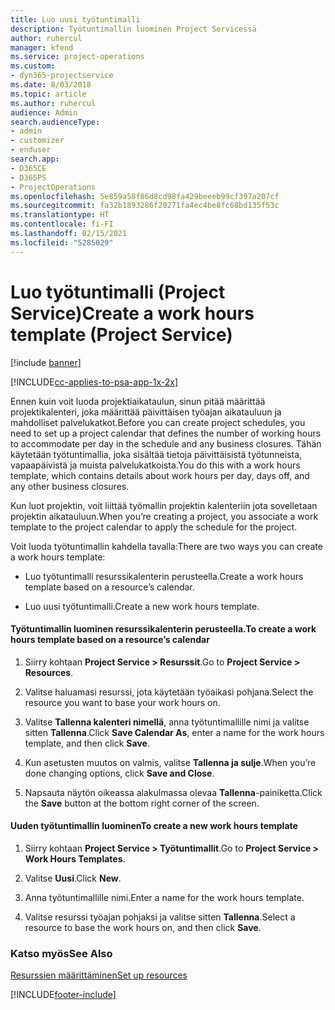 ```yaml
---
title: Luo uusi työtuntimalli
description: Työtuntimallin luominen Project Servicessä
author: ruhercul
manager: kfend
ms.service: project-operations
ms.custom:
- dyn365-projectservice
ms.date: 8/03/2018
ms.topic: article
ms.author: ruhercul
audience: Admin
search.audienceType:
- admin
- customizer
- enduser
search.app:
- D365CE
- D365PS
- ProjectOperations
ms.openlocfilehash: 5e859a58f86d8cd98fa429beeeb99cf397a207cf
ms.sourcegitcommit: fa32b1893286f20271fa4ec4be8fc68bd135f53c
ms.translationtype: HT
ms.contentlocale: fi-FI
ms.lasthandoff: 02/15/2021
ms.locfileid: "5285029"
---
```

# <a name="create-a-work-hours-template-project-service"></a><span data-ttu-id="f24eb-103">Luo työtuntimalli (Project Service)</span><span class="sxs-lookup"><span data-stu-id="f24eb-103">Create a work hours template (Project Service)</span></span>

[!include [banner](../includes/psa-now-project-operations.md)]

[!INCLUDE[cc-applies-to-psa-app-1x-2x](../includes/cc-applies-to-psa-app-1x-2x.md)]

<span data-ttu-id="f24eb-104">Ennen kuin voit luoda projektiaikataulun, sinun pitää määrittää projektikalenteri, joka määrittää päivittäisen työajan aikatauluun ja mahdolliset palvelukatkot.</span><span class="sxs-lookup"><span data-stu-id="f24eb-104">Before you can create project schedules, you need to set up a project calendar that defines the number of working hours to accommodate per day in the schedule and any business closures.</span></span> <span data-ttu-id="f24eb-105">Tähän käytetään työtuntimallia, joka sisältää tietoja päivittäisistä työtunneista, vapaapäivistä ja muista palvelukatkoista.</span><span class="sxs-lookup"><span data-stu-id="f24eb-105">You do this with a work hours template, which contains details about work hours per day, days off, and any other business closures.</span></span>  
  
 <span data-ttu-id="f24eb-106">Kun luot projektin, voit liittää työmallin projektin kalenteriin jota sovelletaan projektin aikatauluun.</span><span class="sxs-lookup"><span data-stu-id="f24eb-106">When you’re creating a project, you associate a work template to the project calendar to apply the schedule for the project.</span></span>  
  
 <span data-ttu-id="f24eb-107">Voit luoda työtuntimallin kahdella tavalla:</span><span class="sxs-lookup"><span data-stu-id="f24eb-107">There are two ways you can create a work hours template:</span></span>  
  
-   <span data-ttu-id="f24eb-108">Luo työtuntimalli resurssikalenterin perusteella.</span><span class="sxs-lookup"><span data-stu-id="f24eb-108">Create a work hours template based on a resource’s calendar.</span></span>  
  
-   <span data-ttu-id="f24eb-109">Luo uusi työtuntimalli.</span><span class="sxs-lookup"><span data-stu-id="f24eb-109">Create a new work hours template.</span></span>  
  
#### <a name="to-create-a-work-hours-template-based-on-a-resources-calendar"></a><span data-ttu-id="f24eb-110">Työtuntimallin luominen resurssikalenterin perusteella.</span><span class="sxs-lookup"><span data-stu-id="f24eb-110">To create a work hours template based on a resource’s calendar</span></span>  
  
1.  <span data-ttu-id="f24eb-111">Siirry kohtaan **Project Service > Resurssit**.</span><span class="sxs-lookup"><span data-stu-id="f24eb-111">Go to **Project Service > Resources**.</span></span>  
  
2.  <span data-ttu-id="f24eb-112">Valitse haluamasi resurssi, jota käytetään työaikasi pohjana.</span><span class="sxs-lookup"><span data-stu-id="f24eb-112">Select the resource you want to base your work hours on.</span></span>  
  
3.  <span data-ttu-id="f24eb-113">Valitse **Tallenna kalenteri nimellä**, anna työtuntimallille nimi ja valitse sitten **Tallenna**.</span><span class="sxs-lookup"><span data-stu-id="f24eb-113">Click **Save Calendar As**, enter a name for the work hours template, and then click **Save**.</span></span>  
  
4.  <span data-ttu-id="f24eb-114">Kun asetusten muutos on valmis, valitse **Tallenna ja sulje**.</span><span class="sxs-lookup"><span data-stu-id="f24eb-114">When you’re done changing options, click **Save and Close**.</span></span>  
  
5.  <span data-ttu-id="f24eb-115">Napsauta näytön oikeassa alakulmassa olevaa **Tallenna**-painiketta.</span><span class="sxs-lookup"><span data-stu-id="f24eb-115">Click the **Save** button at the bottom right corner of the screen.</span></span>  
  
#### <a name="to-create-a-new-work-hours-template"></a><span data-ttu-id="f24eb-116">Uuden työtuntimallin luominen</span><span class="sxs-lookup"><span data-stu-id="f24eb-116">To create a new work hours template</span></span>  
  
1.  <span data-ttu-id="f24eb-117">Siirry kohtaan **Project Service > Työtuntimallit**.</span><span class="sxs-lookup"><span data-stu-id="f24eb-117">Go to **Project Service > Work Hours Templates**.</span></span>  
  
2.  <span data-ttu-id="f24eb-118">Valitse **Uusi**.</span><span class="sxs-lookup"><span data-stu-id="f24eb-118">Click **New**.</span></span>  
  
3.  <span data-ttu-id="f24eb-119">Anna työtuntimallille nimi.</span><span class="sxs-lookup"><span data-stu-id="f24eb-119">Enter a name for the work hours template.</span></span>  
  
4.  <span data-ttu-id="f24eb-120">Valitse resurssi työajan pohjaksi ja valitse sitten **Tallenna**.</span><span class="sxs-lookup"><span data-stu-id="f24eb-120">Select a resource to base the work hours on, and then click **Save**.</span></span>  
  
### <a name="see-also"></a><span data-ttu-id="f24eb-121">Katso myös</span><span class="sxs-lookup"><span data-stu-id="f24eb-121">See Also</span></span>  
 [<span data-ttu-id="f24eb-122">Resurssien määrittäminen</span><span class="sxs-lookup"><span data-stu-id="f24eb-122">Set up resources</span></span>](../psa/set-up-resources.md)


[!INCLUDE[footer-include](../includes/footer-banner.md)]
